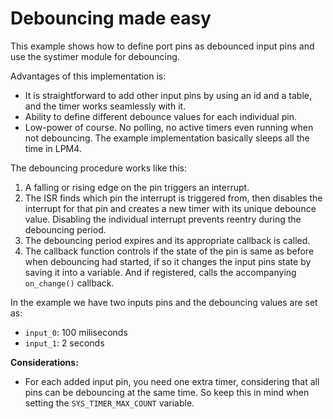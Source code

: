 # Debouncing made easy

This example shows how to define port pins as debounced input pins and
use the systimer module for debouncing.

Advantages of this implementation is:

* It is straightforward to add other input pins by using an id and a table,
  and the timer works seamlessly with it.
* Ability to define different debounce values for each individual pin.
* Low-power of course. No polling, no active timers even running when not
  debouncing. The example implementation basically sleeps all the time in LPM4.

The debouncing procedure works like this:

1. A falling or rising edge on the pin triggers an interrupt.
2. The ISR finds which pin the interrupt is triggered from, then disables
   the interrupt for that pin and creates a new timer with its unique
   debounce value. Disabling the individual interrupt prevents reentry
   during the debouncing period.
3. The debouncing period expires and its appropriate callback is called.
4. The callback function controls if the state of the pin is same
   as before when debouncing had started, if so it changes the input pins state
   by saving it into a variable. And if registered, calls the accompanying
   `on_change()` callback.

In the example we have two inputs pins and the debouncing values are set as:
* `input_0`: 100 miliseconds
* `input_1`: 2 seconds

**Considerations:**

* For each added input pin, you need one extra timer, considering that all pins
can be debouncing at the same time. So keep this in mind when setting the
`SYS_TIMER_MAX_COUNT` variable.

